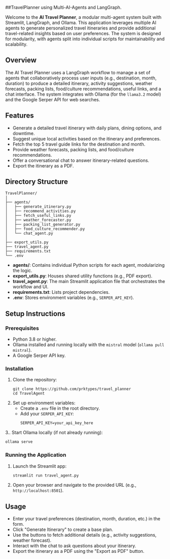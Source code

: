 ##TravelPlanner using Multi-AI-Agents and LangGraph.

Welcome to the **AI Travel Planner**, a modular multi-agent system built with Streamlit, LangGraph, and Ollama. This application leverages multiple AI agents to generate personalized travel itineraries and provide additional travel-related insights based on user preferences. The system is designed for modularity, with agents split into individual scripts for maintainability and scalability.

## Overview

The AI Travel Planner uses a LangGraph workflow to manage a set of agents that collaboratively process user inputs (e.g., destination, month, duration) to produce a detailed itinerary, activity suggestions, weather forecasts, packing lists, food/culture recommendations, useful links, and a chat interface. The system integrates with Ollama (for the `llama3.2` model) and the Google Serper API for web searches.

## Features
- Generate a detailed travel itinerary with daily plans, dining options, and downtime.
- Suggest unique local activities based on the itinerary and preferences.
- Fetch the top 5 travel guide links for the destination and month.
- Provide weather forecasts, packing lists, and food/culture recommendations.
- Offer a conversational chat to answer itinerary-related questions.
- Export the itinerary as a PDF.

## Directory Structure

```
TravelPlanner/
│
├── agents/
│   ├── generate_itinerary.py
│   ├── recommend_activities.py
│   ├── fetch_useful_links.py
│   ├── weather_forecaster.py
│   ├── packing_list_generator.py
│   ├── food_culture_recommender.py
│   └── chat_agent.py
│
├── export_utils.py
├── travel_agent.py
├── requirements.txt
└── .env
```

- **agents/**: Contains individual Python scripts for each agent, modularizing the logic.
- **export_utils.py**: Houses shared utility functions (e.g., PDF export).
- **travel_agent.py**: The main Streamlit application file that orchestrates the workflow and UI.
- **requirements.txt**: Lists project dependencies.
- **.env**: Stores environment variables (e.g., `SERPER_API_KEY`).

## Setup Instructions

### Prerequisites
- Python 3.8 or higher.
- Ollama installed and running locally with the `mistral` model (`ollama pull mistral`).
- A Google Serper API key.

### Installation
1. Clone the repository:
   ```
   git clone https://github.com/prktypes/travel_planner
   cd TravelAgent
   ```
2. Set up environment variables:
   - Create a `.env` file in the root directory.
   - Add your `SERPER_API_KEY`:
     ```
     SERPER_API_KEY=your_api_key_here
     ```
3.. Start Ollama locally (if not already running):
   ```bash
   ollama serve
   ```

### Running the Application
1. Launch the Streamlit app:
   ```bash
   streamlit run travel_agent.py
   ```
2. Open your browser and navigate to the provided URL (e.g., `http://localhost:8501`).

## Usage
- Enter your travel preferences (destination, month, duration, etc.) in the form.
- Click "Generate Itinerary" to create a base plan.
- Use the buttons to fetch additional details (e.g., activity suggestions, weather forecast).
- Interact with the chat to ask questions about your itinerary.
- Export the itinerary as a PDF using the "Export as PDF" button.
